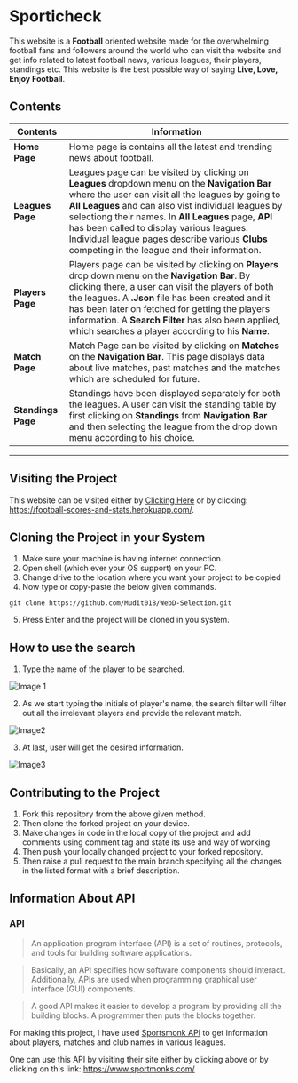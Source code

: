 # Sporticheck

This website is a **Football** oriented website made for the overwhelming football fans and followers around the world who can visit the website and get info related to latest football news, various leagues, their players, standings etc. This website is the best possible way of saying **Live, Love, Enjoy Football**.


## Contents

**Contents** | **Information**
------------ | -------------
**Home Page** | Home page is contains all the latest and trending news about football.
**Leagues Page** | Leagues page can be visited by clicking on **Leagues** dropdown menu on the **Navigation Bar** where the user can visit all the leagues by going to **All Leagues** and can also  vist individual leagues by selectiong their names. In **All Leagues** page, **API** has been called to display various leagues. Individual league pages describe various **Clubs** competing in the league and their information.
**Players Page** | Players page can be visited by clicking on **Players** drop down menu on the **Navigation Bar**. By clicking there, a user can visit the players of both the leagues. A **.Json** file has been created and it has been later on fetched for getting the players information. A **Search Filter** has also been applied, which searches a player according to his **Name**.
**Match Page** | Match Page can be visited by clicking on **Matches** on the **Navigation Bar**. This page displays data about live matches, past matches and the matches which are scheduled for future.
**Standings Page** | Standings have been displayed separately for both the leagues. A user can visit the standing table by first clicking on **Standings** from **Navigation Bar** and then selecting the league from the drop down menu according to his choice. 
_______________________________________________________________________________

## Visiting the Project

This website can be visited either by [Clicking Here](https://football-scores-and-stats.herokuapp.com/) or by clicking: https://football-scores-and-stats.herokuapp.com/.


## Cloning the Project in your System

1. Make sure your machine is having internet connection.
2. Open shell (which ever your OS support) on your PC.
3. Change drive to the location where you want your project to be copied
4. Now type or copy-paste the below given commands.

```git clone https://github.com/Mudit018/WebD-Selection.git```

5. Press Enter and the project will be cloned in you system.

## How to use the search 

1. Type the name of the player to be searched.

![Image 1](https://github.com/Mudit018/Mudit018-Webd-Round2/blob/main/Snip1.jpg?raw=true) 


2. As we start typing the initials of player's name, the search filter will filter out all the irrelevant players and provide the relevant match.

![Image2](https://github.com/Mudit018/Mudit018-Webd-Round2/blob/main/Snip2.jpg?raw=true)


3. At last, user will get the desired information. 

![Image3](https://github.com/Mudit018/Mudit018-Webd-Round2/blob/main/snip3.jpg?raw=true)



## Contributing to the Project

1. Fork this repository from the above given method.
1. Then clone the forked project on your device.
1. Make changes in code in the local copy of the project and add comments using comment tag and state its use and way of working.
1. Then push your locally changed project to your forked repository.
1. Then raise a pull request to the main branch specifying all the changes in the listed format with a brief description.


## Information About API

### API
> An application program interface (API) is a set of routines, protocols, and
tools for building software applications.

> Basically, an API specifies how software components should interact.
Additionally, APIs are used when programming graphical user interface (GUI)
components.

> A good API makes it easier to develop a program by providing all the
building blocks. A programmer then puts the blocks together.




For making this project, I have used [Sportsmonk API](https://www.sportmonks.com/) to get information about players, matches and club names in various leagues.

One can use this API by visiting their site either by clicking above or by clicking on this link: https://www.sportmonks.com/
